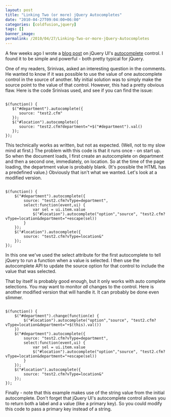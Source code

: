 ```yaml
---
layout: post
title: "Linking Two (or more) jQuery Autocompletes"
date: "2010-04-27T09:04:00+06:00"
categories: [coldfusion,jquery]
tags: []
banner_image: 
permalink: /2010/04/27/Linking-Two-or-more-jQuery-Autocompletes
---
```


A few weeks ago I wrote a <a href="http://www.raymondcamden.com/index.cfm/2010/4/12/Playing-with-jQuery-UIs-Autocomplete-Control">blog post</a> on jQuery UI's <a href="http://jqueryui.com/demos/autocomplete/">autocomplete</a> control. I found it to be simple and powerful - both pretty typical for jQuery.
<!--more-->
<p>

One of my readers, Srinivas, asked an interesting question in the comments. He wanted to know if it was possible to use the value of one autocomplete control in the source of another. My initial solution was to simply make the source point to the value of that control. However, this had a pretty obvious flaw. Here is the code Srinivas used, and see if you can find the issue:

<p>

<code>
$(function() {
   $("#department").autocomplete({
      source: "test2.cfm"
   });
   $("#location").autocomplete({
      source: "test2.cfm?department="+$("#department").val() 
   });
});
</code>

<p>

This technically works as written, but not as expected. (Well, not to my slow mind at first.) The problem with this code is that it runs once - on start up. So when the document loads, I first create an autocomplete on department and then a second one, immediately, on location. So at the time of the page loading, the department value is probably blank. (It's possible the HTML has a predefined value.) Obviously that isn't what we wanted. Let's look at a modified version.

<p>

<code>
$(function() {
	$("#department").autocomplete({
		source: "test2.cfm?vType=department",
		select:function(event,ui) {
			var sel = ui.item.value
			$("#location").autocomplete("option","source", "test2.cfm?vType=location&department="+escape(sel))
		}
	});
	$("#location").autocomplete({
		source: "test2.cfm?vType=location&"
	});
});
</code>

<p>

In this one we've used the select attribute for the first autocomplete to tell jQuery to run a function when a value is selected. I then use the autocomplete API to update the source option for that control to include the value that was selected. 

<p>

That by itself is probably good enough, but it only works with auto complete selections. You may want to monitor <i>all</i> changes to the control. Here is another modified version that will handle it. It can probably be done even slimmer.

<p>

<code>
$(function() {
	$("#department").change(function(e) {
		$("#location").autocomplete("option","source", "test2.cfm?vType=location&department="+$(this).val())
	})
	$("#department").autocomplete({
		source: "test2.cfm?vType=department",
		select:function(event,ui) {
			var sel = ui.item.value
			$("#location").autocomplete("option","source", "test2.cfm?vType=location&department="+escape(sel))
		}
	});
	$("#location").autocomplete({
		source: "test2.cfm?vType=location&"
	});
});
</code>

<p>

Finally - note that this example makes use of the string value from the initial autocomplete. Don't forget that jQuery UI's autocomplete control allows you to return both a label and a value (like a primary key). So you could modify this code to pass a primary key instead of a string.